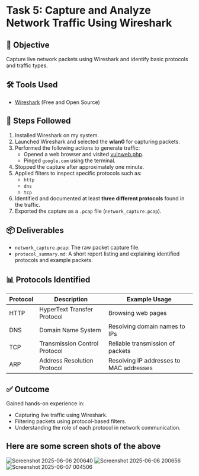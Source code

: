 # Task 5: Capture and Analyze Network Traffic Using Wireshark

## 🎯 Objective
Capture live network packets using Wireshark and identify basic protocols and traffic types.

## 🛠️ Tools Used
- [Wireshark](https://www.wireshark.org/) (Free and Open Source)

## 📝 Steps Followed

1. Installed Wireshark on my system.
2. Launched Wireshark and selected the **wlan0** for capturing packets.
3. Performed the following actions to generate traffic:
   - Opened a web browser and visited [vulnweb.php](http://testphp.vulnweb.com/).
   - Pinged `google.com` using the terminal.
4. Stopped the capture after approximately one minute.
5. Applied filters to inspect specific protocols such as:
   - `http`
   - `dns`
   - `tcp`
6. Identified and documented at least **three different protocols** found in the traffic.
7. Exported the capture as a `.pcap` file (`network_capture.pcap`).

## 📦 Deliverables

- `network_capture.pcap`: The raw packet capture file.
- `protocol_summary.md`: A short report listing and explaining identified protocols and example packets.

## 📊 Protocols Identified

| Protocol | Description                            | Example Usage                           |
|----------|----------------------------------------|-----------------------------------------|
| HTTP     | HyperText Transfer Protocol            | Browsing web pages                      |
| DNS      | Domain Name System                     | Resolving domain names to IPs           | 
| TCP      | Transmission Control Protocol          | Reliable transmission of packets        |
| ARP      | Address Resolution Protocol            | Resolving IP addresses to MAC addresses |
## ✅ Outcome

Gained hands-on experience in:
- Capturing live traffic using Wireshark.
- Filtering packets using protocol-based filters.
- Understanding the role of each protocol in network communication.
## Here are some screen shots of the above
![Screenshot 2025-06-06 200640](https://github.com/user-attachments/assets/5ed25911-05e2-4ee4-89b0-f511f2b5bd85)
![Screenshot 2025-06-06 200656](https://github.com/user-attachments/assets/b646f0b7-ec86-437a-8c6f-c0544746503c)
![Screenshot 2025-06-07 004506](https://github.com/user-attachments/assets/1d3aa39b-84a5-42cd-a4ed-460070375a8f)




